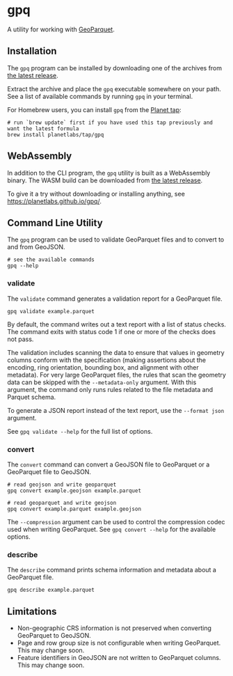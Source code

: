 # gpq

A utility for working with [GeoParquet](https://github.com/opengeospatial/geoparquet).

## Installation

The `gpq` program can be installed by downloading one of the archives from [the latest release](https://github.com/planetlabs/gpq/releases).

Extract the archive and place the `gpq` executable somewhere on your path.  See a list of available commands by running `gpq` in your terminal.

For Homebrew users, you can install `gpq` from the [Planet tap](https://github.com/planetlabs/homebrew-tap):

```shell
# run `brew update` first if you have used this tap previously and want the latest formula
brew install planetlabs/tap/gpq
```

## WebAssembly

In addition to the CLI program, the `gpq` utility is built as a WebAssembly binary.  The WASM build can be downloaded from [the latest release](https://github.com/planetlabs/gpq/releases).

To give it a try without downloading or installing anything, see https://planetlabs.github.io/gpq/.

## Command Line Utility

The `gpq` program can be used to validate GeoParquet files and to convert to and from GeoJSON.

```shell
# see the available commands
gpq --help
```

### validate

The `validate` command generates a validation report for a GeoParquet file.

```shell
gpq validate example.parquet
```

By default, the command writes out a text report with a list of status checks.  The command exits with status code 1 if one or more of the checks does not pass.

The validation includes scanning the data to ensure that values in geometry columns conform with the specification (making assertions about the encoding, ring orientation, bounding box, and alignment with other metadata).  For very large GeoParquet files, the rules that scan the geometry data can be skipped with the `--metadata-only` argument.  With this argument, the command only runs rules related to the file metadata and Parquet schema.

To generate a JSON report instead of the text report, use the `--format json` argument.

See `gpq validate --help` for the full list of options.

### convert

The `convert` command can convert a GeoJSON file to GeoParquet or a GeoParquet file to GeoJSON.

```shell
# read geojson and write geoparquet
gpq convert example.geojson example.parquet
```

```shell
# read geoparquet and write geojson
gpq convert example.parquet example.geojson
```

The `--compression` argument can be used to control the compression codec used when writing GeoParquet.  See `gpq convert --help` for the available options.


### describe

The `describe` command prints schema information and metadata about a GeoParquet file.

```shell
gpq describe example.parquet
```

## Limitations

 * Non-geographic CRS information is not preserved when converting GeoParquet to GeoJSON.
 * Page and row group size is not configurable when writing GeoParquet.  This may change soon.
 * Feature identifiers in GeoJSON are not written to GeoParquet columns.  This may change soon.
